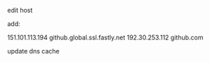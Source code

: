 


edit host


add:

151.101.113.194 github.global.ssl.fastly.net
192.30.253.112 github.com

update dns cache








